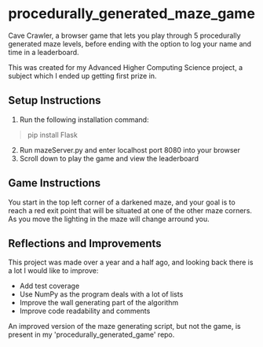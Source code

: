 # procedurally_generated_maze_game

Cave Crawler, a browser game that lets you play through 5 procedurally generated maze levels, before ending with the option to log
your name and time in a leaderboard.

This was created for my Advanced Higher Computing Science project, a subject which I ended up getting first prize in.


## Setup Instructions

1. Run the following installation command:
> pip install Flask

2. Run mazeServer.py and enter localhost port 8080 into your browser
3. Scroll down to play the game and view the leaderboard


## Game Instructions

You start in the top left corner of a darkened maze, and your goal is to reach a red exit point that will be situated at one of the other
maze corners. As you move the lighting in the maze will change arround you.


## Reflections and Improvements

This project was made over a year and a half ago, and looking back there is a lot I would like to improve:

- Add test coverage
- Use NumPy as the program deals with a lot of lists
- Improve the wall generating part of the algorithm
- Improve code readability and comments

An improved version of the maze generating script, but not the game, is present in my 'procedurally_generated_game' repo.
